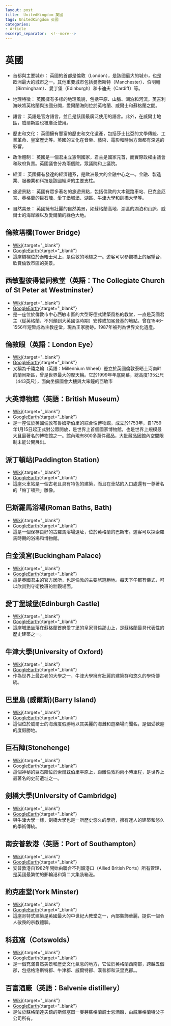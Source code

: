 ```yaml
---
layout: post
title:  UnitedKingdom 英國
tags: UnitedKingdom 英國 
categories:
- Article
excerpt_separator:  <!--more-->
---
```

# 英國
- 首都與主要城市： 英國的首都是倫敦（London），是該國最大的城市，也是歐洲最大的城市之一。其他重要城市包括曼徹斯特（Manchester）、伯明翰（Birmingham）、愛丁堡（Edinburgh）和卡迪夫（Cardiff）等。

- 地理特徵： 英國擁有多樣的地理風貌，包括平原、山脈、湖泊和河流。英吉利海峽將英格蘭與法國分開，愛爾蘭海則位於英格蘭、威爾士和蘇格蘭之間。

- 語言： 英語是官方語言，並且是該國最廣泛使用的語言。此外，在威爾士地區，威爾斯語也被廣泛使用。

- 歷史和文化： 英國擁有豐富的歷史和文化遺產，包括莎士比亞的文學傳統、工業革命、皇室歷史等。英國的文化在音樂、藝術、電影和時尚方面都有深遠的影響。

- 政治體制： 英國是一個君主立憲制國家，君主是國家元首，而實際政權由議會和政府負責。英國議會分為兩個院，眾議院和上議院。

- 經濟： 英國擁有發達的經濟體系，是歐洲最大的金融中心之一。金融、製造業、服務業和科技是該國經濟的主要支柱。

- 旅遊景點： 英國有眾多著名的旅遊景點，包括倫敦的大本鐵路車站、巴克金厄宮、英格蘭的巨石陣、愛丁堡城堡、湖區、牛津大學和劍橋大學等。

- 自然美景： 英國擁有壯麗的自然美景，如蘇格蘭高地、湖區的湖泊和山脈、威爾士的海岸線以及愛爾蘭的綠色大地。

## 倫敦塔橋(Tower Bridge)
- [Wiki](https://zh.wikipedia.org/wiki/倫敦塔橋 "Wiki"){:target="_blank"} 
- [GoogleEarth](https://earth.google.com/web/search/Tower+Bridge/@51.50509928,-0.07549666,18.07904765a,692.07667351d,35y,-14.93081451h,69.44295061t,0r/ "GoogleEarth"){:target="_blank"} 
- 這座橋樑位於泰晤士河上，是倫敦的地標之一。遊客可以參觀橋上的展望台，欣賞倫敦市區的美景。

## 西敏聖彼得協同教堂（英語：The Collegiate Church of St Peter at Westminster）
- [Wiki](https://zh.wikipedia.org/zh-tw/%E8%A5%BF%E6%95%8F%E5%AF%BA "Wiki"){:target="_blank"} 
- [GoogleEarth](https://earth.google.com/web/search/Bibury/@51.49933809,-0.12717855,26.33788397a,510.99810916d,35y,-0.64848918h,57.42453747t,0r/ "GoogleEarth"){:target="_blank"} 
- 是一座位於倫敦市中心西敏市區的大型哥德式建築風格的教堂，一直是英國君主（從英格蘭、不列顛到大英國協時期）安葬或加冕登基的地點。曾在1546–1556年短暫成為主教座堂，現為王家勝跡。1987年被列為世界文化遺產。

## 倫敦眼（英語：London Eye）
- [Wiki](https://zh.wikipedia.org/zh-tw/%E5%80%AB%E6%95%A6%E7%9C%BC "Wiki"){:target="_blank"} 
- [GoogleEarth](https://earth.google.com/web/search/Bibury/@51.50424823,-0.12036403,0.25139294a,674.00774154d,35y,26.29929233h,70.26763219t,0r/ "GoogleEarth"){:target="_blank"} 
- 又稱為千禧之輪（英語：Millennium Wheel）豎立於英國倫敦泰晤士河南畔的蘭貝斯區，曾是世界最大的摩天輪。它於1999年年底開幕，總高度135公尺（443英尺），面向坐擁國會大樓與大笨鐘的西敏市

## 大英博物館（英語：British Museum）
- [Wiki](https://zh.wikipedia.org/zh-tw/%E5%A4%A7%E8%8B%B1%E5%8D%9A%E7%89%A9%E9%A6%86 "Wiki"){:target="_blank"} 
- [GoogleEarth](https://earth.google.com/web/search/Bibury/@51.51895914,-0.12586601,27.22269542a,835.62643982d,35y,22.85303199h,58.49440974t,-0r/ "GoogleEarth"){:target="_blank"} 
- 是一座位於英國倫敦布魯姆斯伯里的綜合性博物館，成立於1753年，自1759年1月15日起正式對公眾開放，是世界上首個國家博物館，也是世界上規模最大且最著名的博物館之一。館內現有800多萬件藏品，大批藏品因館內空間限制未能公開展出。

## 派丁頓站(Paddington Station)
- [Wiki](https://zh.wikipedia.org/zh-tw/%E5%B8%95%E4%B8%81%E9%A0%93%E7%AB%99_(%E7%92%B0%E7%B7%9A%E5%92%8C%E6%BC%A2%E9%BB%98%E5%8F%B2%E5%AF%86%E6%96%AF%E5%8F%8A%E5%9F%8E%E5%B8%82%E7%B7%9A) "Wiki"){:target="_blank"} 
- [GoogleEarth](https://earth.google.com/web/search/Paddington+Station/@51.51585425,-0.17538394,43.03707867a,489.90222907d,35y,-7.93675318h,69.18196457t,0.00000085r/ "GoogleEarth"){:target="_blank"} 
- 這座火車站是一個古老且具有特色的建築，而且在車站的入口處還有一尊著名的「帕丁頓熊」雕像。

## 巴斯羅馬浴場(Roman Baths, Bath)
- [Wiki](https://zh.wikipedia.org/zh-tw/%E7%BD%97%E9%A9%AC%E6%B5%B4%E5%9C%BA_(%E5%B7%B4%E6%96%AF) "Wiki"){:target="_blank"} 
- [GoogleEarth](https://earth.google.com/web/search/Roman+Baths,+Bath/@51.38087861,-2.3596349,24.43672513a,432.41927947d,34.99999975y,-18.10095676h,49.71052305t,-0r/ "GoogleEarth"){:target="_blank"} 
- 這是一個保存良好的古羅馬浴場遺址，位於英格蘭的巴斯市。遊客可以探索羅馬時期的浴場和博物館。

## 白金漢宮(Buckingham Palace)
- [Wiki](https://zh.wikipedia.org/zh-tw/%E7%99%BD%E9%87%91%E6%B1%89%E5%AE%AB "Wiki"){:target="_blank"} 
- [GoogleEarth](https://earth.google.com/web/search/Buckingham+Palace/@51.50169455,-0.13974094,4.85869689a,721.07694938d,35y,-72.72480564h,65.2475034t,0r/ "GoogleEarth"){:target="_blank"} 
- 這是英國君主的官方居所，也是倫敦的主要旅遊勝地。每天下午都有儀式，可以欣賞到守衛換班的壯觀場面。

## 愛丁堡城堡(Edinburgh Castle)
- [Wiki](https://zh.wikipedia.org/wiki/愛丁堡城堡 "Wiki"){:target="_blank"} 
- [GoogleEarth](https://earth.google.com/web/search/Edinburgh+Castle/@55.94794697,-3.19978452,132.72243714a,614.34007143d,34.99999974y,-5.51833092h,58.02043702t,0r/ "GoogleEarth"){:target="_blank"} 
- 這座城堡坐落在蘇格蘭首府愛丁堡的皇家哥倫那山上，是蘇格蘭最具代表性的歷史建築之一。

## 牛津大學(University of Oxford)
- [Wiki](https://zh.wikipedia.org/wiki/牛津大學 "Wiki"){:target="_blank"} 
- [GoogleEarth](https://earth.google.com/web/search/University+of+Oxford/@51.75488648,-1.25473385,66.24051811a,713.7739196d,34.99999972y,-20.34995391h,61.24078316t,0r/ "GoogleEarth"){:target="_blank"} 
- 作為世界上最古老的大學之一，牛津大學擁有壯麗的建築群和悠久的學術傳統。

## 巴里島 (威爾斯)(Barry Island)
- [Wiki](https://zh.wikipedia.org/zh-tw/%E5%B7%B4%E9%87%8C%E5%B2%9B_(%E5%A8%81%E5%B0%94%E5%A3%AB) "Wiki"){:target="_blank"} 
- [GoogleEarth](https://earth.google.com/web/search/Barry+Island/@51.3927374,-3.26911073,31.42641761a,2764.17032695d,34.99999872y,3.05844145h,62.44478989t,-0r/ "GoogleEarth"){:target="_blank"} 
- 這個位於威爾士的海濱度假勝地以其美麗的海灘和遊樂場而聞名，是個受歡迎的度假勝地。

## 巨石陣(Stonehenge)
- [Wiki](https://zh.wikipedia.org/zh-tw/%E5%B7%A8%E7%9F%B3%E9%98%B5 "Wiki"){:target="_blank"} 
- [GoogleEarth](https://earth.google.com/web/search/Stonehenge/@51.17902377,-1.82644577,101.36551946a,734.028082d,34.99999972y,-9.64995447h,56.00896557t,0r/ "GoogleEarth"){:target="_blank"} 
- 這個神秘的巨石陣位於索爾茲伯里平原上，距離倫敦約兩小時車程，是世界上最著名的史前遺址之一。

## 劍橋大學(University of Cambridge)
- [Wiki](https://zh.wikipedia.org/wiki/劍橋大學 "Wiki"){:target="_blank"} 
- [GoogleEarth](https://earth.google.com/web/search/%e5%8a%8d%e6%a9%8b%e5%a4%a7%e5%ad%b8/@52.20613431,0.1137496,3.17402777a,398.14679508d,34.99999962y,-5.26327832h,54.95985959t,0r/ "GoogleEarth"){:target="_blank"} 
- 與牛津大學一樣，劍橋大學也是一所歷史悠久的學府，擁有迷人的建築和悠久的學術傳統。

## 南安普敦港（英語：Port of Southampton）
- [Wiki](https://zh.wikipedia.org/zh-tw/%E5%8D%97%E5%AE%89%E6%99%AE%E6%95%A6%E6%B8%AF "Wiki"){:target="_blank"} 
- [GoogleEarth](https://earth.google.com/web/search/Port+of+Southampton/@50.91107079,-1.43507326,3.59167323a,2725.91078555d,34.99999973y,4.11933451h,56.93086895t,0r/ "GoogleEarth"){:target="_blank"} 
- 安普敦港自1982年開始由聯合不列顛港口（Allied British Ports）所有管理，是英國最繁忙的郵輪港和第二大集裝箱港。

## 約克座堂(York Minster)
- [Wiki](https://zh.wikipedia.org/zh-tw/%E7%B4%84%E5%85%8B%E5%BA%A7%E5%A0%82 "Wiki"){:target="_blank"} 
- [GoogleEarth](https://earth.google.com/web/search/York+Minster/@53.96215266,-1.08190327,35.44967059a,652.7714979d,34.99999975y,1.90180186h,64.21066605t,0r/ "GoogleEarth"){:target="_blank"} 
- 這座哥特式建築是英國最大的中世紀大教堂之一，內部裝飾華麗，提供一個令人敬畏的宗教體驗。

## 科茲窩（Cotswolds）
- [Wiki](https://zh.wikipedia.org/zh-tw/%E7%A7%91%E8%8C%A8%E6%B2%83%E5%B0%94%E5%BE%B7 "Wiki"){:target="_blank"} 
- [GoogleEarth](https://earth.google.com/web/search/Bibury/@51.75855398,-1.83469896,111.97794227a,122.64321243d,35y,117.32023911h,73.15201317t,360r/ "GoogleEarth"){:target="_blank"} 
- 是一個充滿自然美景和歷史文化氣息的地方，它位於英格蘭西南部，跨越五個郡，包括格洛斯特郡、牛津郡、威爾特郡、漢普郡和沃里克郡。。

## 百富酒廠（英語：Balvenie distillery）
- [Wiki](https://zh.wikipedia.org/zh-tw/%E7%99%BE%E5%AF%8C%E9%85%92%E5%BB%A0 "Wiki"){:target="_blank"} 
- [GoogleEarth](https://earth.google.com/web/search/Bibury/@57.45754463,-3.12437447,137.45329061a,2496.49742372d,35y,3.0086474h,30.86709726t,-0r/ "GoogleEarth"){:target="_blank"} 
- 是位於蘇格蘭達夫鎮的斯佩塞單一麥芽蘇格蘭威士忌酒廠，由威廉格蘭特父子公司所有。
